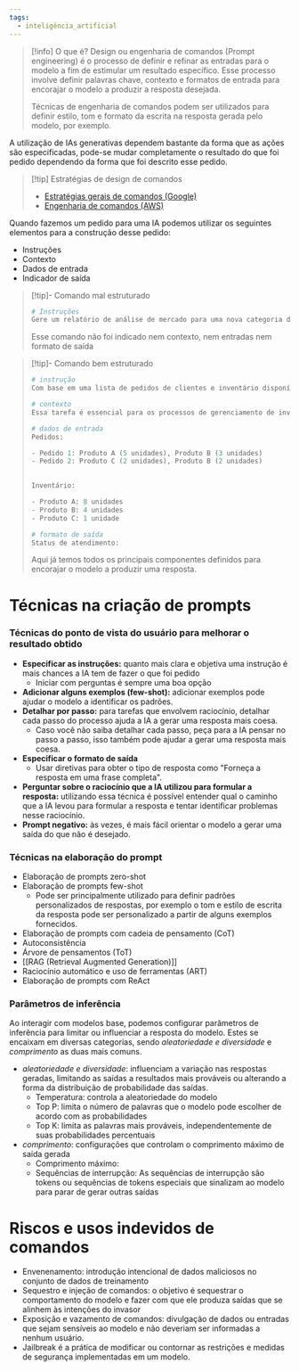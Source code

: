 ```yaml
---
tags:
  - inteligência_artificial
---
```

> [!info] O que é?
> Design ou engenharia de comandos (Prompt engineering) é o processo de definir e refinar as entradas para o modelo a fim de estimular um resultado específico. Esse processo involve definir palavras chave, contexto e formatos de entrada para encorajar o modelo a produzir a resposta desejada.
> 
> Técnicas de engenharia de comandos podem ser utilizados para definir estilo, tom e formato da escrita na resposta gerada pelo modelo, por exemplo.

A utilização de IAs generativas dependem bastante da forma que as ações são especificadas, pode-se mudar completamente o resultado do que foi pedido dependendo da forma que foi descrito esse pedido.

> [!tip] Estratégias de design de comandos
> - [Estratégias gerais de comandos (Google)](https://cloud.google.com/vertex-ai/generative-ai/docs/learn/prompts/prompt-design-strategies?hl=pt-br)
> - [Engenharia de comandos (AWS)](https://aws.amazon.com/what-is/prompt-engineering/)

Quando fazemos um pedido para uma IA podemos utilizar os seguintes elementos para a construção desse pedido:

- Instruções
- Contexto
- Dados de entrada
- Indicador de saída

> [!tip]- Comando mal estruturado
> 
> ```python
> # Instruções
> Gere um relatório de análise de mercado para uma nova categoria de produto.
> ```
> 
> Esse comando não foi indicado nem contexto, nem entradas nem formato de saída

> [!tip]- Comando bem estruturado
> 
> ```python
> # instrução
> Com base em uma lista de pedidos de clientes e inventário disponível, determine quais pedidos podem ser atendidos e quais itens precisam ser reabastecidos.  
> 
> # contexto
> Essa tarefa é essencial para os processos de gerenciamento de inventário e atendimento de pedidos em empresas de comércio eletrônico ou varejo.  
> 
> # dados de entrada
> Pedidos:
> 
> - Pedido 1: Produto A (5 unidades), Produto B (3 unidades)
> - Pedido 2: Produto C (2 unidades), Produto B (2 unidades)
> 
>   
> Inventário:
> 
> - Produto A: 8 unidades
> - Produto B: 4 unidades
> - Produto C: 1 unidade
> 
> # formato de saída
> Status de atendimento:
> ```
> Aqui já temos todos os principais componentes definidos para encorajar o modelo a produzir uma resposta.

# Técnicas na criação de prompts
### Técnicas do ponto de vista do usuário para melhorar o resultado obtido

- **Especificar as instruções:** quanto mais clara e objetiva uma instrução é mais chances a IA tem de fazer o que foi pedido
	- Iniciar com perguntas é sempre uma boa opção
- **Adicionar alguns exemplos (few-shot):** adicionar exemplos pode ajudar o modelo a identificar os padrões.
- **Detalhar por passo:** para tarefas que envolvem raciocínio, detalhar cada passo do processo ajuda a IA a gerar uma resposta mais coesa.
	- Caso você não saiba detalhar cada passo, peça para a IA pensar no passo a passo, isso também pode ajudar a gerar uma resposta mais coesa.
- **Especificar o formato de saída**
	- Usar diretivas para obter o tipo de resposta como "Forneça a resposta em uma frase completa".
- **Perguntar sobre o raciocínio que a IA utilizou para formular a resposta:** utilizando essa técnica é possível entender qual o caminho que a IA levou para formular a resposta e tentar identificar problemas nesse raciocínio.
- **Prompt negativo:** às vezes, é mais fácil orientar o modelo a gerar uma saída do que não é desejado.

### Técnicas na elaboração do prompt

- Elaboração de prompts zero-shot
- Elaboração de prompts few-shot
	- Pode ser principalmente utilizado para definir padrões personalizados de respostas, por exemplo o tom e estilo de escrita da resposta pode ser personalizado a partir de alguns exemplos fornecidos.
- Elaboração de prompts com cadeia de pensamento (CoT)
- Autoconsistência
- Árvore de pensamentos (ToT)
- [[RAG (Retrieval Augmented Generation)]]
- Raciocínio automático e uso de ferramentas (ART)
- Elaboração de prompts com ReAct

### Parâmetros de inferência

Ao interagir com modelos base, podemos configurar parâmetros de inferência para limitar ou influenciar a resposta do modelo. Estes se encaixam em diversas categorias, sendo *aleatoriedade e diversidade* e *comprimento* as duas mais comuns.

- *aleatoriedade e diversidade*: influenciam a variação nas respostas geradas, limitando as saídas a resultados mais prováveis ou alterando a forma da distribuição de probabilidade das saídas.
	- Temperatura: controla a aleatoriedade do modelo
	- Top P: limita o número de palavras que o modelo pode escolher de acordo com as probabilidades
	- Top K: limita as palavras mais prováveis, independentemente de suas probabilidades percentuais
- *comprimento*: configurações que controlam o comprimento máximo de saída gerada
	- Comprimento máximo: 
	- Sequências de interrupção: As sequências de interrupção são tokens ou sequências de tokens especiais que sinalizam ao modelo para parar de gerar outras saídas

# Riscos e usos indevidos de comandos

- Envenenamento: introdução intencional de dados maliciosos no conjunto de dados de treinamento
- Sequestro e injeção de comandos: o objetivo é sequestrar o comportamento do modelo e fazer com que ele produza saídas que se alinhem às intenções do invasor
- Exposição e vazamento de comandos: divulgação de dados ou entradas que sejam sensíveis ao modelo e não deveriam ser informadas a nenhum usuário.
- Jailbreak é a prática de modificar ou contornar as restrições e medidas de segurança implementadas em um modelo.

